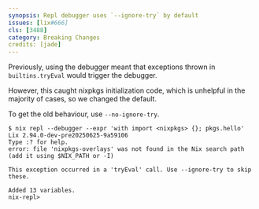 ```yaml
---
synopsis: Repl debugger uses `--ignore-try` by default
issues: [lix#666]
cls: [3488]
category: Breaking Changes
credits: [jade]
---
```

Previously, using the debugger meant that exceptions thrown in `builtins.tryEval` would trigger the debugger.

However, this caught nixpkgs initialization code, which is unhelpful in the majority of cases, so we changed the default.

To get the old behaviour, use `--no-ignore-try`.

```
$ nix repl --debugger --expr 'with import <nixpkgs> {}; pkgs.hello'
Lix 2.94.0-dev-pre20250625-9a59106
Type :? for help.
error: file 'nixpkgs-overlays' was not found in the Nix search path (add it using $NIX_PATH or -I)

This exception occurred in a 'tryEval' call. Use --ignore-try to skip these.

Added 13 variables.
nix-repl>
```
